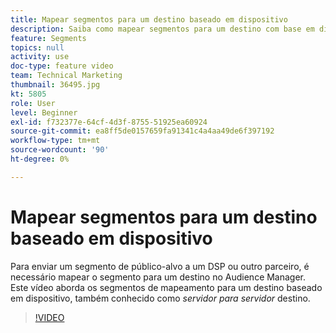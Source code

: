 ```yaml
---
title: Mapear segmentos para um destino baseado em dispositivo
description: Saiba como mapear segmentos para um destino com base em dispositivo, também conhecido como um destino _servidor para servidor_. Para enviar um segmento de público-alvo a um DSP ou outro parceiro, é necessário mapear o segmento para um destino no Audience Manager.
feature: Segments
topics: null
activity: use
doc-type: feature video
team: Technical Marketing
thumbnail: 36495.jpg
kt: 5805
role: User
level: Beginner
exl-id: f732377e-64cf-4d3f-8755-51925ea60924
source-git-commit: ea8ff5de0157659fa91341c4a4aa49de6f397192
workflow-type: tm+mt
source-wordcount: '90'
ht-degree: 0%

---
```


# Mapear segmentos para um destino baseado em dispositivo

Para enviar um segmento de público-alvo a um DSP ou outro parceiro, é necessário mapear o segmento para um destino no Audience Manager. Este vídeo aborda os segmentos de mapeamento para um destino baseado em dispositivo, também conhecido como _servidor para servidor_ destino.

>[!VIDEO](https://video.tv.adobe.com/v/36495/?quality=12&learn=on)
